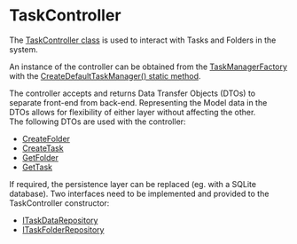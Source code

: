 # TaskController

The [TaskController class](xref:TaskManagerCore.Controller.TaskController) is used to interact with Tasks and Folders in the system.

An instance of the controller can be obtained from the [TaskManagerFactory](xref:TaskManagerCore.TaskManagerFactory) with the [CreateDefaultTaskManager() static method](xref:TaskManagerCore.TaskManagerFactory.CreateDefaultTaskManager).

The controller accepts and returns Data Transfer Objects (DTOs) to separate front-end from back-end.  Representing the Model data in the DTOs allows for flexibility of either layer without affecting the other.  
The following DTOs are used with the controller:
- [CreateFolder](xref:TaskManagerCore.Model.Dto.CreateFolderDto)
- [CreateTask](xref:TaskManagerCore.Model.Dto.CreateTaskDto)
- [GetFolder](xref:TaskManagerCore.Model.Dto.GetFolderDto)
- [GetTask](xref:TaskManagerCore.Model.Dto.GetTaskDto)

If required, the persistence layer can be replaced (eg. with a SQLite database). Two interfaces need to be implemented and provided to the <c>TaskController</c> constructor:
- [ITaskDataRepository](xref:TaskManagerCore.Model.Repository.ITaskDataRepository)
- [ITaskFolderRepository](xref:TaskManagerCore.Model.Repository.ITaskFolderRepository)